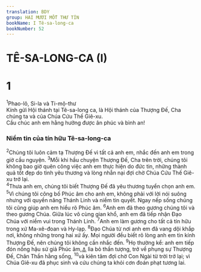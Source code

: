 ```yaml
---
translation: BDY
group: HAI MƯƠI MỐT THƯ TÍN
bookName: I Tê-sa-long-ca 
bookNumber: 52
---
```


<div class="title"><h1>TÊ-SA-LONG-CA (I)</h1> <h1>1</h1></div>
<span class="verse 1te_1_1"><sup>1</sup>Phao-lô, Si-la và Ti-mộ-thư<br/>Kính gửi Hội thánh tại Tê-sa-long ca, là Hội thánh của Thượng Đế, Cha chúng ta và của Chúa Cứu Thế Giê-xu.<br/>Cầu chúc anh em hằng hưởng được ân phúc và bình an!</span>
<div class="title"><h3>Niềm tin của tín hữu Tê-sa-long-ca</h3></div>
<span class="verse 1te_1_2"><sup>2</sup>Chúng tôi luôn cảm tạ Thượng Đế vì tất cả anh em, nhắc đến anh em trong giờ cầu nguyện. </span>
<span class="verse 1te_1_3"><sup>3</sup>Mỗi khi hầu chuyện Thượng Đế, Cha trên trời, chúng tôi không bao giờ quên công việc anh em thực hiện do đức tin, những thành quả tốt đẹp do tình yêu thương và lòng nhẫn nại đợi chờ Chúa Cứu Thế Giê-xu trở lại.<br/></span>
<span class="verse 1te_1_4"><sup>4</sup>Thưa anh em, chúng tôi biết Thượng Đế đã yêu thương tuyển chọn anh em. </span>
<span class="verse 1te_1_5"><sup>5</sup>Vì chúng tôi công bố Phúc âm cho anh em, không phải với lời nói suông nhưng với quyền năng Thánh Linh và niềm tin quyết. Ngay nếp sống chúng tôi cũng giúp anh em hiểu rõ Phúc âm. </span>
<span class="verse 1te_1_6"><sup>6</sup>Anh em đã theo gương chúng tôi và theo gương Chúa. Giữa lúc vô cùng gian khổ, anh em đã tiếp nhận Đạo Chúa với niềm vui trong Thánh Linh. </span>
<span class="verse 1te_1_7"><sup>7</sup>Anh em làm gương cho tất cả tín hữu trong xứ Ma-xê-đoan và Hy-lạp. </span>
<span class="verse 1te_1_8"><sup>8</sup>Đạo Chúa từ nơi anh em đã vang dội khắp nơi, không những trong hai xứ ấy. Mọi người đều biết rõ lòng anh em tin kính Thượng Đế, nên chúng tôi không cần nhắc đến. </span>
<span class="verse 1te_1_9"><sup>9</sup>Họ thường kể: anh em tiếp đón nồng hậu sứ giả Phúc âm,<a href="#" data-toggle="tooltip" data-placement="bottom" title="Nt chúng tôi">⚓</a> lìa bỏ thần tượng, trở về phụng sự Thượng Đế, Chân Thần hằng sống, </span>
<span class="verse 1te_1_10"><sup>10</sup>và kiên tâm đợi chờ Con Ngài từ trời trở lại; vì Chúa Giê-xu đã phục sinh và cứu chúng ta khỏi cơn đoán phạt tương lai.</span>
